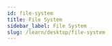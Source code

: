 ```yaml
---
id: file-system
title: File System
sidebar_label: File System
slug: /learn/desktop/file-system
---
```

